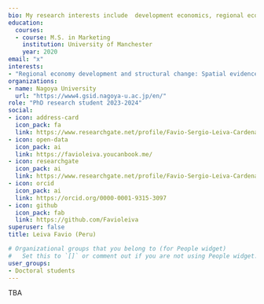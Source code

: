 ```yaml
---
bio: My research interests include  development economics, regional economics, and spatial econometrics.
education:
  courses:
  - course: M.S. in Marketing
    institution: University of Manchester
    year: 2020
email: "x"
interests:
- "Regional economy development and structural change: Spatial evidence from north-eastern China" 
organizations:
- name: Nagoya University
  url: "https://www4.gsid.nagoya-u.ac.jp/en/"
role: "PhD research student 2023-2024"
social:
- icon: address-card
  icon_pack: fa
  link: https://www.researchgate.net/profile/Favio-Sergio-Leiva-Cardenas/research
- icon: open-data
  icon_pack: ai
  link: https://favioleiva.youcanbook.me/
- icon: researchgate
  icon_pack: ai
  link: https://www.researchgate.net/profile/Favio-Sergio-Leiva-Cardenas/research
- icon: orcid
  icon_pack: ai
  link: https://orcid.org/0000-0001-9315-3097
- icon: github
  icon_pack: fab
  link: https://github.com/Favioleiva
superuser: false
title: Leiva Favio (Peru)

# Organizational groups that you belong to (for People widget)
#   Set this to `[]` or comment out if you are not using People widget.
user_groups:
- Doctoral students
---
```


TBA
